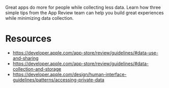 Great apps do more for people while collecting less data. Learn how three simple tips from the App Review team can help you build great experiences while minimizing data collection.

# Resources
* https://developer.apple.com/app-store/review/guidelines/#data-use-and-sharing
* https://developer.apple.com/app-store/review/guidelines/#data-collection-and-storage
* https://developer.apple.com/design/human-interface-guidelines/patterns/accessing-private-data
